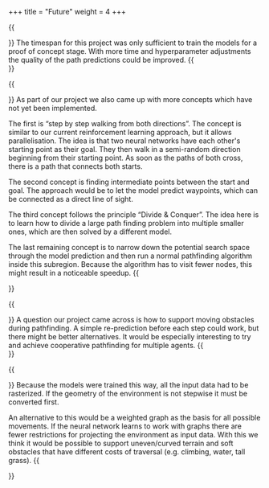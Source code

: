 +++
title = "Future"
weight = 4
+++

{{<section title="What is next?">}}
The timespan for this project was only sufficient to train the models for a proof of concept stage. With more time and hyperparameter adjustments the quality of the path predictions could be improved.
{{</section>}}

{{<section title="More Concepts">}}
As part of our project we also came up with more concepts which have not yet been implemented.

The first is “step by step walking from both directions”. The concept is similar to our current reinforcement learning approach, but it allows parallelisation. The idea is that two neural networks have each other's starting point as their goal. They then walk in a semi-random direction beginning from their starting point.  As soon as the paths of both cross, there is a path that connects both starts.

The second concept is finding intermediate points between the start and goal. The approach would be to let the model predict waypoints, which can be connected as a direct line of sight.

The third concept follows the principle “Divide & Conquer”. The idea here is to learn how to divide a large path finding problem into multiple smaller ones, which are then solved by a different model.

The last remaining concept is to narrow down the potential search space through the model prediction and then run a normal pathfinding algorithm inside this subregion. Because the algorithm has to visit fewer nodes, this might result in a noticeable speedup.
{{</section>}}

{{<section title="Dynamic obstacles">}}
A question our project came across is how to support moving obstacles during pathfinding. A simple re-prediction before each step could work, but there might be better alternatives.
It would be especially interesting to try and achieve cooperative pathfinding for multiple agents.
{{</section>}}

{{<section title="Graph based navigation">}}
Because the models were trained this way, all the input data had to be rasterized. If the geometry of the environment is not stepwise it must be converted first. 

An alternative to this would be a weighted graph as the basis for all possible movements.
If the neural network learns to work with graphs there are fewer restrictions for projecting the environment as input data. 
With this we think it would be possible to support uneven/curved terrain and soft obstacles that have different costs of traversal (e.g. climbing, water, tall grass).
{{</section>}}
